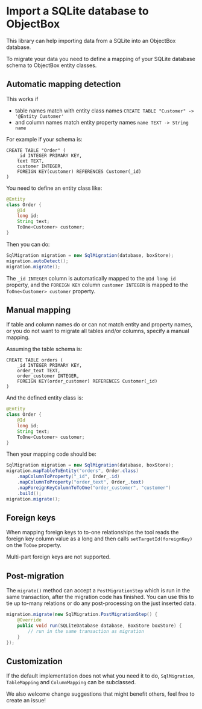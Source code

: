 # Import a SQLite database to ObjectBox

This library can help importing data from a SQLite into an ObjectBox database.

To migrate your data you need to define a mapping of your SQLite database schema to ObjectBox entity 
classes.

## Automatic mapping detection
This works if
- table names match with entity class names 
  `CREATE TABLE "Customer" -> '@Entity Customer'`
- and column names match entity property names
  `name TEXT -> String name`

For example if your schema is:
```
CREATE TABLE "Order" (
    _id INTEGER PRIMARY KEY,
    text TEXT,
    customer INTEGER,
    FOREIGN KEY(customer) REFERENCES Customer(_id)
)
```

You need to define an entity class like:
```java
@Entity
class Order {
    @Id
    long id;
    String text;
    ToOne<Customer> customer; 
}
```

Then you can do:
```java
SqlMigration migration = new SqlMigration(database, boxStore);
migration.autoDetect();
migration.migrate();
```

The `_id INTEGER` column is automatically mapped to the `@Id long id` property, and the `FOREIGN KEY` 
column `customer INTEGER` is mapped to the `ToOne<Customer> customer` property.

## Manual mapping
If table and column names do or can not match entity and property names, or you do not want to
migrate all tables and/or columns, specify a manual mapping.

Assuming the table schema is:
```
CREATE TABLE orders (
    _id INTEGER PRIMARY KEY,
    order_text TEXT,
    order_customer INTEGER,
    FOREIGN KEY(order_customer) REFERENCES Customer(_id)
)
```

And the defined entity class is:
```java
@Entity
class Order {
    @Id
    long id;
    String text;
    ToOne<Customer> customer; 
}
```

Then your mapping code should be:
```java
SqlMigration migration = new SqlMigration(database, boxStore);
migration.mapTableToEntity("orders", Order.class)
    .mapColumnToProperty("_id", Order_.id)
    .mapColumnToProperty("order_text", Order_.text)
    .mapForeignKeyColumnToToOne("order_customer", "customer")
    .build();
migration.migrate();
```

## Foreign keys
When mapping foreign keys to to-one relationships the tool reads the foreign key column value as a
long and then calls `setTargetId(foreignKey)` on the `ToOne` property.

Multi-part foreign keys are not supported.

## Post-migration
The `migrate()` method can accept a `PostMigrationStep` which is run in the same transaction, after
the migration code has finished. You can use this to tie up to-many relations or do any 
post-processing on the just inserted data.

```java
migration.migrate(new SqlMigration.PostMigrationStep() {
    @Override
    public void run(SQLiteDatabase database, BoxStore boxStore) {
        // run in the same transaction as migration
    }
});
```

## Customization
If the default implementation does not what you need it to do, `SqlMigration`, `TableMapping` and 
`ColumnMapping` can be subclassed.

We also welcome change suggestions that might benefit others, feel free to create an issue!
